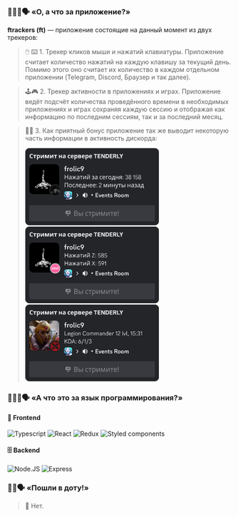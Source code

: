 ### 👳🏻‍♂️🗣 «О, а что за приложение?»
**ftrackers (ft)** — приложение состоящие на данный момент из двух трекеров:
> 🖱️ ⌨️ 1. Трекер кликов мыши и нажатий клавиатуры. Приложение считает количество нажатий на каждую клавишу за текущий день. Помимо этого оно считает их количество в каждом отдельном приложении (Telegram, Discord, Браузер и так далее).

> 🕹️🎮 2. Трекер активности в приложениях и играх. Приложение ведёт подсчёт количества проведённого времени в необходимых приложениях и играх сохраняя каждую сессию и отображая как информацию по последним сессиям, так и за последний месяц.

> 👾📝 3. Как приятный бонус приложение так же выводит некоторую часть информации в активность дискорда:
>
> <img src="/readme_pictures/aa.png" width="300" />  <img src="/readme_pictures/bb.png" width="300" />  <img src="/readme_pictures/cc.png" width="300" />

### 👨🏻‍💻🗣 «А что это за язык программирования?»
#### 🎨 Frontend
![Typescript](https://img.shields.io/badge/TypeScript-007ACC?style=for-the-badge&logo=typescript&logoColor=white)
![React](https://img.shields.io/badge/React-20232A?style=for-the-badge&logo=react&logoColor=61DAFB)
![Redux](https://img.shields.io/badge/Redux-593D88?style=for-the-badge&logo=redux&logoColor=white)
![Styled components](https://img.shields.io/badge/styled--components-DB7093?style=for-the-badge&logo=styled-components&logoColor=white)
#### 🗄️ Backend
![Node.JS](https://img.shields.io/badge/Node.js-43853D?style=for-the-badge&logo=node.js&logoColor=white)
![Express](https://img.shields.io/badge/Express.js-404D59?style=for-the-badge)

### 👶🏻🗣 «Пошли в доту!»

> 🔪 Нет.
